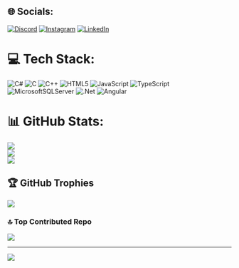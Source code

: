 
## 🌐 Socials:
[![Discord](https://img.shields.io/badge/Discord-%237289DA.svg?logo=discord&logoColor=white)](https://discord.gg/m.erayman) [![Instagram](https://img.shields.io/badge/Instagram-%23E4405F.svg?logo=Instagram&logoColor=white)](https://instagram.com/m_erayman) [![LinkedIn](https://img.shields.io/badge/LinkedIn-%230077B5.svg?logo=linkedin&logoColor=white)](https://linkedin.com/in/muhammed-erayman-797246222) 

# 💻 Tech Stack:
![C#](https://img.shields.io/badge/c%23-%23239120.svg?style=for-the-badge&logo=csharp&logoColor=white) ![C](https://img.shields.io/badge/c-%2300599C.svg?style=for-the-badge&logo=c&logoColor=white) ![C++](https://img.shields.io/badge/c++-%2300599C.svg?style=for-the-badge&logo=c%2B%2B&logoColor=white) ![HTML5](https://img.shields.io/badge/html5-%23E34F26.svg?style=for-the-badge&logo=html5&logoColor=white) ![JavaScript](https://img.shields.io/badge/javascript-%23323330.svg?style=for-the-badge&logo=javascript&logoColor=%23F7DF1E) ![TypeScript](https://img.shields.io/badge/typescript-%23007ACC.svg?style=for-the-badge&logo=typescript&logoColor=white) ![MicrosoftSQLServer](https://img.shields.io/badge/Microsoft%20SQL%20Server-CC2927?style=for-the-badge&logo=microsoft%20sql%20server&logoColor=white) ![.Net](https://img.shields.io/badge/.NET-5C2D91?style=for-the-badge&logo=.net&logoColor=white) ![Angular](https://img.shields.io/badge/angular-%23DD0031.svg?style=for-the-badge&logo=angular&logoColor=white)
# 📊 GitHub Stats:
![](https://github-readme-stats.vercel.app/api?username=M-Erayman&theme=merko&hide_border=false&include_all_commits=true&count_private=true)<br/>
![](https://github-readme-streak-stats.herokuapp.com/?user=M-Erayman&theme=merko&hide_border=false)<br/>
![](https://github-readme-stats.vercel.app/api/top-langs/?username=M-Erayman&theme=merko&hide_border=false&include_all_commits=true&count_private=true&layout=compact)

## 🏆 GitHub Trophies
![](https://github-profile-trophy.vercel.app/?username=M-Erayman&theme=radical&no-frame=false&no-bg=false&margin-w=4)

### 🔝 Top Contributed Repo
![](https://github-contributor-stats.vercel.app/api?username=M-Erayman&limit=5&theme=dark&combine_all_yearly_contributions=true)

---
[![](https://visitcount.itsvg.in/api?id=M-Erayman&icon=0&color=0)](https://visitcount.itsvg.in)

<!-- Proudly created with GPRM ( https://gprm.itsvg.in ) -->